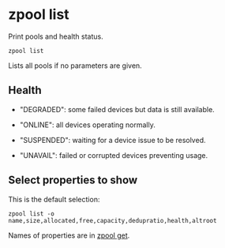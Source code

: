 # zpool list

Print pools and health status.

	zpool list

Lists all pools if no parameters are given.


## Health

- "DEGRADED": some failed devices but data is still available.

- "ONLINE": all devices operating normally.

- "SUSPENDED": waiting for a device issue to be resolved.

- "UNAVAIL": failed or corrupted devices preventing usage.


## Select properties to show

This is the default selection:

	zpool list -o name,size,allocated,free,capacity,dedupratio,health,altroot

Names of properties are in [zpool get](../get/).
